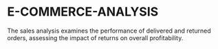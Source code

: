 # E-COMMERCE-ANALYSIS


The sales analysis examines the performance of delivered and returned orders, assessing the impact of returns on overall profitability.
